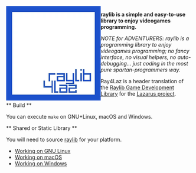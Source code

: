 <img align="left" src="logo.webp" width=256>

**raylib is a simple and easy-to-use library to enjoy videogames programming.**

*NOTE for ADVENTURERS: raylib is a programming library to enjoy videogames programming; no fancy interface, no visual helpers, no auto-debugging... just coding in the most pure spartan-programmers way.*

Ray4Laz is a header translation of the [Raylib Game Development Library](https://www.raylib.com/) for the [Lazarus project](https://www.lazarus-ide.org/).



** Build **

You can execute `make` on GNU+Linux, macOS and Windows.

** Shared or Static Library **

You will need to source [raylib](https://github.com/raysan5/raylib/) for your platform.

- [Working on GNU Linux](https://github.com/raysan5/raylib/wiki/Working-on-GNU-Linux)
- [Working on macOS](https://github.com/raysan5/raylib/wiki/Working-on-macOS)
- [Working on Windows](https://github.com/raysan5/raylib/wiki/Working-on-Windows)



